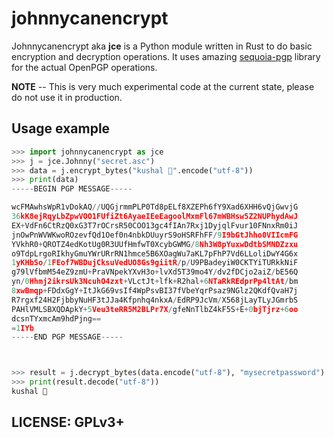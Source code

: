 # johnnycanencrypt

Johnnycanencrypt aka **jce** is a Python module written in Rust to do basic encryption and decryption operations.
It uses amazing [sequoia-pgp](https://sequoia-pgp.org/) library for the actual OpenPGP operations.

**NOTE** -- This is very much experimental code at the current state, please do not use it in production.

## Usage example

```Python
>>> import johnnycanencrypt as jce
>>> j = jce.Johnny("secret.asc")
>>> data = j.encrypt_bytes("kushal 🐍".encode("utf-8"))
>>> print(data)
-----BEGIN PGP MESSAGE-----

wcFMAwhsWpR1vDokAQ//UQGjrmmPLP0Td8pELf8XZEPh6fY9Xad6XHH6vQjGwvjG
36kK8ejRqyLbZpwVOO1FUfiZt6AyaeIEeEagoolMxmFl67mWBHsw5Z2NUPhydAwJ
EX+VdFn6CtRzQ0xG3T7rOCrsR50COO13gc4fIAn7Rxj1DyjqlFvur10FNnxRm0iJ
jnOwPnWVWKwoROzevfQd1Oef0n4nbkDUuyrS9oHSRFhFF/9I9bGtJhho0VIIcmFG
YVkhR0+QROTZ4edKotUg0R3UUfHmfwT0XcybGWMG/8Nh3W8pYuxwDdtbSMNDZzxu
o9TdpLrgoRIkhyGmuYWrURrRN1hmce5B6XOagWu7aKL7pFhP7Vd6LLoliDwY4G6x
1yKHbSo/1FEof7WBDujCksuVedUO8Gs9giitR/p/U9PBadeyiW0CKTYiTURkkNiF
g79lVfbmM54eZ9zmU+PraVNpekYXvH3o+lvXd5T39mo4Y/dv2fDCjo2aiZ/bE56Q
yn/0Hhmj2ikrsUk3NcuhO4zxt+VLctJt+lfk+R2hal+6NTaRkREdprPp4ltAt/bm
8xwBmqp+FDdxGgY+ItJkG69vsIf4WpPsvBI37fVbeYqrPsaz9NGlz2QKdfQvaH7j
R7rgxf24H2FjbbyNuHF3tJJa4Kfpnhq4nkxA/EdRP9JcVm/X568jLayTLyJGmrbS
PAHlVMLSBXQDApkY+5Veu3teRR5M2BLPr7X/gfeNnTlbZ4kF5S+E+0bjTjrz+6oo
dcsnTYxmcAm9hdPjng==
=1IYb
-----END PGP MESSAGE-----



>>> result = j.decrypt_bytes(data.encode("utf-8"), "mysecretpassword")
>>> print(result.decode("utf-8"))
kushal 🐍

```


## LICENSE: GPLv3+

